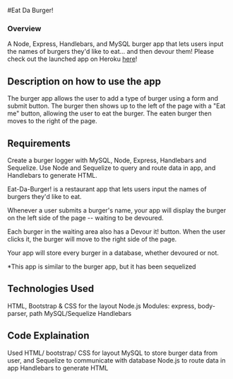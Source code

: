 #Eat Da Burger!


### Overview
A Node, Express, Handlebars, and MySQL burger app that lets users input the names of burgers they'd like to eat... and then devour them!
Please check out the launched app on Heroku [here](https://guarded-springs-49861.herokuapp.com/)!


## Description on how to use the app
The burger app allows the user to add a type of burger using a form and submit button. The burger then shows up to the left of the page with a "Eat me" button, allowing the user to eat the burger. The eaten burger then moves to the right of the page.

## Requirements
Create a burger logger with MySQL, Node, Express, Handlebars and Sequelize. Use Node and Sequelize to query and route data in app, and Handlebars to generate HTML.

Eat-Da-Burger! is a restaurant app that lets users input the names of burgers they'd like to eat.

Whenever a user submits a burger's name, your app will display the burger on the left side of the page -- waiting to be devoured.

Each burger in the waiting area also has a Devour it! button. When the user clicks it, the burger will move to the right side of the page.

Your app will store every burger in a database, whether devoured or not.

*This app is similar to the burger app, but it has been sequelized

## Technologies Used

HTML, Bootstrap & CSS for the layout
Node.js
Modules: express, body-parser, path
MySQL/Sequelize
Handlebars

## Code Explaination

Used HTML/ bootstrap/ CSS for layout
MySQL to store burger data from user, and Sequelize to communicate with database
Node.js to route data in app
Handlebars to generate HTML

